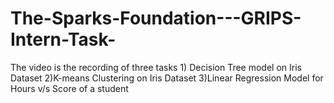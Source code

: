 # The-Sparks-Foundation---GRIPS-Intern-Task-
The video is the recording of three tasks  1) Decision Tree model on Iris Dataset 2)K-means Clustering on Iris Dataset 3)Linear Regression Model for Hours v/s Score of a student
